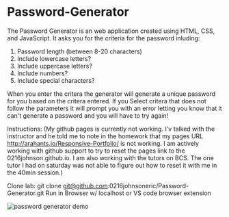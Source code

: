 # Password-Generator
The Password Generator is an web application created using HTML, CSS, and JavaScript. It asks you for the criteria for the password inluding:
1) Password length (between 8-20 characters)
2) Include lowercase letters?
3) Include uppercase letters? 
4) Include numbers?
5) Include special characters?

When you enter the critera the generator will generate a unique password for you based on the critera entered. If you Select critera that does not follow the parameters it will prompt you with an error letting you know that it can't generate a password and you will have to try again!

Instructions: 
(My github pages is currently not working. I'v talked with the instructor and he told me to note in the homework that my pages URL http://arahants.io/Responsive-Portfolio/ is not working. I am actively working with github support to try to reset the pages link to the 0216johnson.github.io. I am also working with the tutors on BCS. The one tutor I had on saturday was not able to figure out how to reset it with me in the 40min session.)

Clone lab: git clone git@github.com:0216johnsoneric/Password-Generator.git
Run in Browser w/ localhost or VS code browser extension

![password generator demo](./Assets/03-javascript-homework-demo.png)
